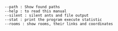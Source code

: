 	--path : Show found paths  
	--help : to read this manual  
	--silent : silent ants and file output  
	--stat : print the program execute statistic  
	--rooms : show rooms, their links and coordinates  	
